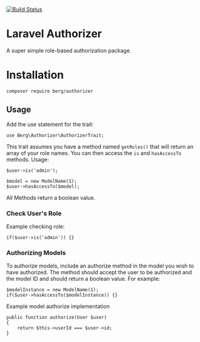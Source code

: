[![Build Status](https://travis-ci.org/mrberggg/authorizer.svg)](https://travis-ci.org/mrberggg/authorizer)
# Laravel Authorizer
A super simple role-based authorization package.

# Installation
`composer require berg/authorizer`

## Usage
Add the use statement for the trait:

    use Berg\Authorizer\AuthorizerTrait;
    
This trait assumes you have a method named `getRoles()` that will return an array of your role names. You can then access the `is` and `hasAccessTo` methods. Usage:

    $user->is('admin');
    
    $model = new ModelName(1);
    $user->hasAccessTo($model);

All Methods return a boolean value.

### Check User's Role
Example checking role:

    if($user->is('admin')) {}

### Authorizing Models
To authorize models, include an authorize method in the model you wish to have authorized. The method should accept the user to be authorized and the model ID and should return a boolean value. For example:

    $modelInstance = new ModelName(1);
    if($user->hasAccessTo($modelInstance)) {}
    
Example model authorize implementation

    public function authorize(User $user)
    {
        return $this->userId === $user->id;
    }